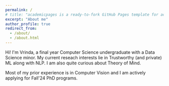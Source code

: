 ```yaml
---
permalink: /
# title: "academicpages is a ready-to-fork GitHub Pages template for academic personal websites"
excerpt: "About me"
author_profile: true
redirect_from: 
  - /about/
  - /about.html
---
```


Hi! I'm Vrinda, a final year Computer Science undergraduate with a Data Science minor. My current reseach interests lie in Trustworthy (and private) ML along with NLP. I am also quite curious about Theory of Mind. 

Most of my prior experience is in Computer Vision and I am actively applying for Fall'24 PhD programs.
